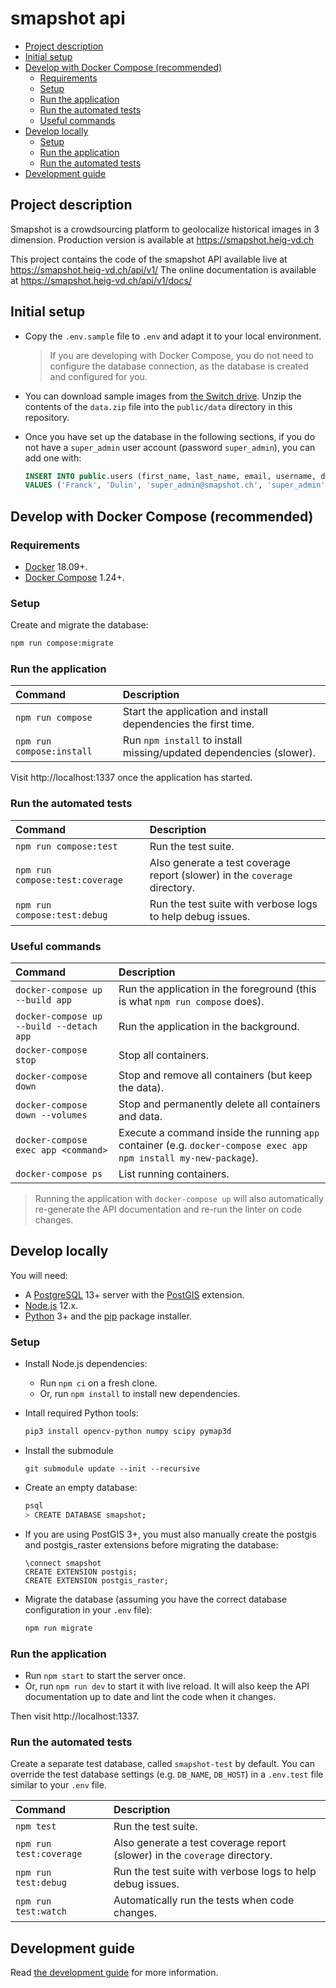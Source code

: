 # smapshot api

<!-- START doctoc generated TOC please keep comment here to allow auto update -->
<!-- DON'T EDIT THIS SECTION, INSTEAD RE-RUN doctoc TO UPDATE -->


- [Project description](#project-description)
- [Initial setup](#initial-setup)
- [Develop with Docker Compose (recommended)](#develop-with-docker-compose-recommended)
    - [Requirements](#requirements)
    - [Setup](#setup)
    - [Run the application](#run-the-application)
    - [Run the automated tests](#run-the-automated-tests)
    - [Useful commands](#useful-commands)
- [Develop locally](#develop-locally)
    - [Setup](#setup-1)
    - [Run the application](#run-the-application-1)
    - [Run the automated tests](#run-the-automated-tests-1)
- [Development guide](#development-guide)

<!-- END doctoc generated TOC please keep comment here to allow auto update -->

## Project description

Smapshot is a crowdsourcing platform to geolocalize historical images in 3 dimension.
Production version is available at https://smapshot.heig-vd.ch

This project contains the code of the smapshot API available live at https://smapshot.heig-vd.ch/api/v1/
The online documentation is available at https://smapshot.heig-vd.ch/api/v1/docs/

## Initial setup

* Copy the `.env.sample` file to `.env` and adapt it to your local environment.

  > If you are developing with Docker Compose, you do not need to configure the
  > database connection, as the database is created and configured for you.
* You can download sample images from [the Switch
  drive](https://drive.switch.ch/index.php/apps/files/?dir=/Smapshot/Sample%20Data&fileid=1891746707).
  Unzip the contents of the `data.zip` file into the `public/data` directory in
  this repository.
* Once you have set up the database in the following sections, if you do not
  have a `super_admin` user account (password `super_admin`), you can add one with:

  ```sql
  INSERT INTO public.users (first_name, last_name, email, username, date_registr, letter, lang, "password", roles, active)
  VALUES ('Franck', 'Dulin', 'super_admin@smapshot.ch', 'super_admin', now(), TRUE, 'fr','$2b$12$v80JamELNdJnvHyVAQrUZOaIRJJ2BI48vTsZop4s5mgoA9jbcX4Ni','{volunteer,super_admin}',TRUE);
  ```

## Develop with Docker Compose (recommended)

### Requirements

* [Docker](https://www.docker.com/) 18.09+.
* [Docker Compose](https://docs.docker.com/compose/) 1.24+.

### Setup

Create and migrate the database:

```bash
npm run compose:migrate
```

### Run the application

Command                   | Description
:------------------------ | :------------------------------------------------------------------
`npm run compose`         | Start the application and install dependencies the first time.
`npm run compose:install` | Run `npm install` to install missing/updated dependencies (slower).

Visit http://localhost:1337 once the application has started.

### Run the automated tests

Command                         | Description
:------------------------------ | :-------------------------------------------------------------------------
`npm run compose:test`          | Run the test suite.
`npm run compose:test:coverage` | Also generate a test coverage report (slower) in the `coverage` directory.
`npm run compose:test:debug`    | Run the test suite with verbose logs to help debug issues.

### Useful commands

Command                                  | Description
:--------------------------------------- | :----------------------------------------------------------------------------------------------------------------
`docker-compose up --build app`          | Run the application in the foreground (this is what `npm run compose` does).
`docker-compose up --build --detach app` | Run the application in the background.
`docker-compose stop`                    | Stop all containers.
`docker-compose down`                    | Stop and remove all containers (but keep the data).
`docker-compose down --volumes`          | Stop and permanently delete all containers and data.
`docker-compose exec app <command>`      | Execute a command inside the running `app` container (e.g. `docker-compose exec app npm install my-new-package`).
`docker-compose ps`                      | List running containers.

> Running the application with `docker-compose up` will also automatically
> re-generate the API documentation and re-run the linter on code changes.

## Develop locally

You will need:

* A [PostgreSQL](https://www.postgresql.org) 13+ server with the
  [PostGIS](https://postgis.net) extension.
* [Node.js](https://nodejs.org) 12.x.
* [Python](https://www.python.org) 3+ and the
  [pip](https://pypi.org/project/pip/) package installer.

### Setup

* Install Node.js dependencies:
  * Run `npm ci` on a fresh clone.
  * Or, run `npm install` to install new dependencies.
* Intall required Python tools:

  ```bash
  pip3 install opencv-python numpy scipy pymap3d
  ```
* Install the submodule
  ```
  git submodule update --init --recursive
  ```
* Create an empty database:

  ```bash
  psql
  > CREATE DATABASE smapshot;
  ```

* If you are using PostGIS 3+, you must also manually create the postgis and postgis_raster extensions before migrating the database:

  ```
  \connect smapshot
  CREATE EXTENSION postgis;
  CREATE EXTENSION postgis_raster;
  ```

* Migrate the database (assuming you have the correct database configuration in
  your `.env` file):

  ```bash
  npm run migrate
  ```


### Run the application

* Run `npm start` to start the server once.
* Or, run `npm run dev` to start it with live reload. It will also keep the API
  documentation up to date and lint the code when it changes.

Then visit http://localhost:1337.

### Run the automated tests

Create a separate test database, called `smapshot-test` by default. You can
override the test database settings (e.g. `DB_NAME`, `DB_HOST`) in a `.env.test`
file similar to your `.env` file.

Command                 | Description
:---------------------- | :-------------------------------------------------------------------------
`npm test`              | Run the test suite.
`npm run test:coverage` | Also generate a test coverage report (slower) in the `coverage` directory.
`npm run test:debug`    | Run the test suite with verbose logs to help debug issues.
`npm run test:watch`    | Automatically run the tests when code changes.

## Development guide

Read [the development guide](./DEVELOPMENT.md) for more information.
